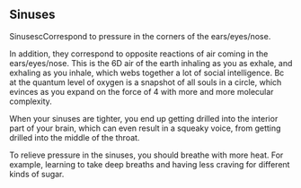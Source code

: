 ## Sinuses 

SinusescCorrespond to pressure in the corners of the ears/eyes/nose. 

In addition, they correspond to opposite reactions of air coming in the ears/eyes/nose. This is the 6D air of the earth inhaling as you as exhale, and exhaling as you inhale, which webs together a lot of social intelligence. Bc at the quantum level of oxygen is a snapshot of all souls in a circle, which evinces as you expand on the force of 4 with more and more molecular complexity.

When your sinuses are tighter, you end up getting drilled into the interior part of your brain, which can even result in a squeaky voice, from getting drilled into the middle of the throat.

To relieve pressure in the sinuses, you should breathe with more heat. For example, learning to take deep breaths and having less craving for different kinds of sugar.